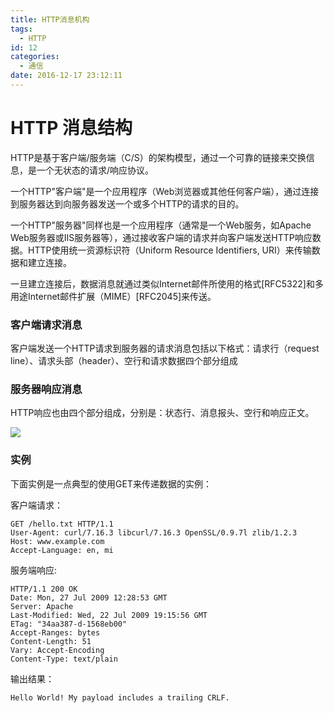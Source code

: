 ```yaml
---
title: HTTP消息机构
tags:
  - HTTP
id: 12
categories:
  - 通信
date: 2016-12-17 23:12:11
---
```



# HTTP 消息结构

HTTP是基于客户端/服务端（C/S）的架构模型，通过一个可靠的链接来交换信息，是一个无状态的请求/响应协议。

一个HTTP"客户端"是一个应用程序（Web浏览器或其他任何客户端），通过连接到服务器达到向服务器发送一个或多个HTTP的请求的目的。

一个HTTP"服务器"同样也是一个应用程序（通常是一个Web服务，如Apache Web服务器或IIS服务器等），通过接收客户端的请求并向客户端发送HTTP响应数据。HTTP使用统一资源标识符（Uniform Resource Identifiers, URI）来传输数据和建立连接。

一旦建立连接后，数据消息就通过类似Internet邮件所使用的格式[RFC5322]和多用途Internet邮件扩展（MIME）[RFC2045]来传送。

### 客户端请求消息

客户端发送一个HTTP请求到服务器的请求消息包括以下格式：请求行（request line）、请求头部（header）、空行和请求数据四个部分组成

### 服务器响应消息

HTTP响应也由四个部分组成，分别是：状态行、消息报头、空行和响应正文。

![](http://oic1wftgk.bkt.clouddn.com/wp-content/uploads/httpmessage.jpg)

### 实例

下面实例是一点典型的使用GET来传递数据的实例：

客户端请求：

	GET /hello.txt HTTP/1.1
	User-Agent: curl/7.16.3 libcurl/7.16.3 OpenSSL/0.9.7l zlib/1.2.3
	Host: www.example.com
	Accept-Language: en, mi

服务端响应:

	HTTP/1.1 200 OK
	Date: Mon, 27 Jul 2009 12:28:53 GMT
	Server: Apache
	Last-Modified: Wed, 22 Jul 2009 19:15:56 GMT
	ETag: "34aa387-d-1568eb00"
	Accept-Ranges: bytes
	Content-Length: 51
	Vary: Accept-Encoding
	Content-Type: text/plain
输出结果：

	Hello World! My payload includes a trailing CRLF.